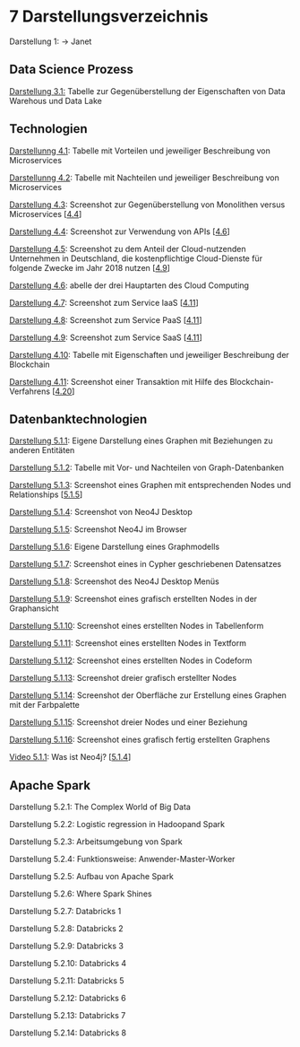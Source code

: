 # 7 Darstellungsverzeichnis

Darstellung 1: -> Janet
## Data Science Prozess

[Darstellung 3.1:](./Data_Science_Prozess/031_Daten_Management.md#Darstellung_31) Tabelle zur Gegenüberstellung der Eigenschaften von Data Warehous und Data Lake

## Technologien

[Darstellunng 4.1](./Technologien/Microservice.md#Darstellung_41): Tabelle mit Vorteilen und jeweiliger Beschreibung von Microservices

[Darstellunng 4.2](./Technologien/Microservice.md#Darstellung_42): Tabelle mit Nachteilen und jeweiliger Beschreibung von Microservices

[Darstellung 4.3](./Technologien/Microservice.md#Darstellung_43): Screenshot zur Gegenüberstellung von Monolithen versus Microservices [[4.4](https://www.redhat.com/de/topics/microservices/what-are-microservices)]

[Darstellung 4.4](./Technologien/API.md#Darstellung_44): Screenshot zur Verwendung von APIs [[4.6](https://www.redhat.com/de/topics/api/what-are-application-programming-interfaces)]

[Darstellung 4.5](./Technologien/Cloud.md#Darstellung_45): Screenshot zu dem Anteil der Cloud-nutzenden Unternehmen in Deutschland, die kostenpflichtige Cloud-Dienste für folgende Zwecke im Jahr 2018 nutzen [[4.9](https://de.statista.com/statistik/daten/studie/381830/umfrage/einsatzzwecke-von-cloud-computing-in-unternehmen-in-deutschland/)]

[Darstellung 4.6](./Technologien/Cloud.md#Darstellung_46): abelle der drei Hauptarten des Cloud Computing

[Darstellung 4.7](./Technologien/Cloud.md#Darstellung_47): Screenshot zum Service IaaS [[4.11](https://aws.amazon.com/de/what-is-cloud-computing/?nc1=f_cc)]

[Darstellung 4.8](./Technologien/Cloud.md#Darstellung_48): Screenshot zum Service PaaS [[4.11](https://aws.amazon.com/de/what-is-cloud-computing/?nc1=f_cc)]

[Darstellung 4.9](./Technologien/Cloud.md#Darstellung_49): Screenshot zum Service SaaS [[4.11](https://aws.amazon.com/de/what-is-cloud-computing/?nc1=f_cc)]

[Darstellung 4.10](./Technologien/Blockchain.md#Darstellung_410): Tabelle mit Eigenschaften und jeweiliger Beschreibung der Blockchain

[Darstellung 4.11](./Technologien/Blockchain.md#Darstellung_411): Screenshot einer Transaktion mit Hilfe des Blockchain-Verfahrens [[4.20](https://www.bwi.de/news-blog/blog/blockchain-interview/)]

## Datenbanktechnologien

[Darstellung 5.1.1](./Datenbanktechnologien/Graphdatabase.md#Darstellung_511): Eigene Darstellung eines Graphen mit Beziehungen zu anderen Entitäten

[Darstellung 5.1.2](./Datenbanktechnologien/Graphdatabase.md#Darstellung_512): Tabelle mit Vor- und Nachteilen von Graph-Datenbanken

[Darstellung 5.1.3](./Datenbanktechnologien/Neo4J.md#Darstellung_513): Screenshot eines Graphen mit entsprechenden Nodes und Relationships [[5.1.5](https://neo4j.com/developer/get-started/)]

[Darstellung 5.1.4](./Datenbanktechnologien/Neo4j-Example.md#Darstellung_514): Screenshot von Neo4J Desktop

[Darstellung 5.1.5](./Datenbanktechnologien/Neo4j-Example.md#Darstellung_515): Screenshot Neo4J im Browser

[Darstellung 5.1.6](./Datenbanktechnologien/Neo4j-Example.md#Darstellung_516): Eigene Darstellung eines Graphmodells

[Darstellung 5.1.7](./Datenbanktechnologien/Neo4j-Example.md#Darstellung_517): Screenshot eines in Cypher geschriebenen Datensatzes

[Darstellung 5.1.8](./Datenbanktechnologien/Neo4j-Example.md#Darstellung_518): Screenshot des Neo4J Desktop Menüs

[Darstellung 5.1.9](./Datenbanktechnologien/Neo4j-Example.md#Darstellung_519): Screenshot eines grafisch erstellten Nodes in der Graphansicht

[Darstellung 5.1.10](./Datenbanktechnologien/Neo4j-Example.md#Darstellung_5110): Screenshot eines erstellten Nodes in Tabellenform

[Darstellung 5.1.11](./Datenbanktechnologien/Neo4j-Example.md#Darstellung_5111): Screenshot eines erstellten Nodes in Textform

[Darstellung 5.1.12](./Datenbanktechnologien/Neo4j-Example.md#Darstellung_5112): Screenshot eines erstellten Nodes in Codeform

[Darstellung 5.1.13](./Datenbanktechnologien/Neo4j-Example.md#Darstellung_5113): Screenshot dreier grafisch erstellter Nodes

[Darstellung 5.1.14](./Datenbanktechnologien/Neo4j-Example.md#Darstellung_5114): Screenshot der Oberfläche zur Erstellung eines Graphen mit der Farbpalette

[Darstellung 5.1.15](./Datenbanktechnologien/Neo4j-Example.md#Darstellung_5115): Screenshot dreier Nodes und einer Beziehung

[Darstellung 5.1.16](./Datenbanktechnologien/Neo4j-Example.md#Darstellung_5116): Screenshot eines grafisch fertig erstellten Graphens

[Video 5.1.1](./Datenbanktechnologien/Neo4J.md#Video_511): Was ist Neo4j? [[5.1.4](https://www.youtube.com/watch?v=GM9bB4ytGao)]

## Apache Spark

Darstellung 5.2.1: The Complex World of Big Data

Darstellung 5.2.2: Logistic regression in Hadoopand Spark

Darstellung 5.2.3: Arbeitsumgebung von Spark

Darstellung 5.2.4: Funktionsweise: Anwender-Master-Worker

Darstellung 5.2.5: Aufbau von Apache Spark

Darstellung 5.2.6: Where Spark Shines

Darstellung 5.2.7: Databricks 1

Darstellung 5.2.8: Databricks 2

Darstellung 5.2.9: Databricks 3

Darstellung 5.2.10: Databricks 4

Darstellung 5.2.11: Databricks 5

Darstellung 5.2.12: Databricks 6

Darstellung 5.2.13: Databricks 7

Darstellung 5.2.14: Databricks 8

